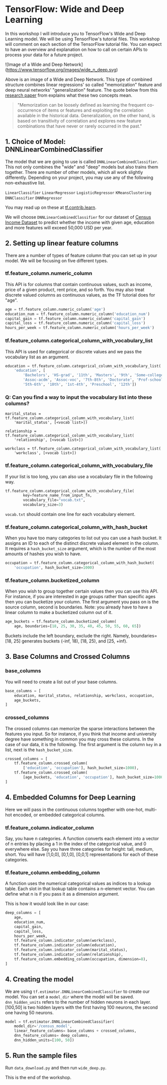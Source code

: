# TensorFlow: Wide and Deep Learning

In this workshop I will introduce you to TensorFlow's Wide and Deep Learning model. We will be using TensorFlow's tutorial files. This workshop will comment on each section of the TensorFlow tutorial file. You can expect to have an overview and explanation on how to call on certain APIs to process your data for a future project.

![Image of a Wide and Deep Network]
(https://www.tensorflow.org/images/wide_n_deep.svg)

Above is an image of a Wide and Deep Network. This type of combined structure combines linear regressions' so called "memorization" feature and deep neural networks' "generalization" feature. The quote below from this [research paper](https://arxiv.org/abs/1606.07792) from explains what these two concepts mean.

>"Memorization can be loosely defined as learning the frequent co-occurrence of items or features and exploiting the correlation available in the historical data. Generalization, on the other hand, is based on transitivity of correlation and explores new feature combinations that have never or rarely occurred in the past."

## 1. Choice of Model: DNNLinearCombinedClassifier

The model that we are going to use is called ```DNNLinearCombinedClassifier```. This not only combines the "wide" and "deep" models but also trains them together. There are number of other models, which all work slightly differently. Depending on your project, you may use any of the following non-exhaustive list.

```LinearClassifier```
```LinearRegressor```
```LogisticRegressor```
```KMeansClustering```
```DNNClassifier```
```DNNRegressor```

You may read up on these at [tf.contrib.learn](https://www.tensorflow.org/api_docs/python/tf/contrib/learn).

We will choose ```DNNLinearCombinedClassifier``` for our dataset of [Census Income Dataset](https://archive.ics.uci.edu/ml/datasets/Census+Income) to predict whether the income with given age, education and more features will exceed 50,000 USD per year. 

## 2. Setting up linear feature columns

There are a number of types of feature column that you can set up in your model. We will be focusing on five different types.

### tf.feature_column.numeric_column

This API is for columns that contain continuous values, such as income, price of a given product, rent price, and so forth. You may also treat discrete valued columns as continuous values, as the TF tutorial does for "age". 

```python
age = tf.feature_column.numeric_column('age')
education_num = tf.feature_column.numeric_column('education_num')
capital_gain = tf.feature_column.numeric_column('capital_gain')
capital_loss = tf.feature_column.numeric_column('capital_loss')
hours_per_week = tf.feature_column.numeric_column('hours_per_week')
```

### tf.feature_column.categorical_column_with_vocabulary_list

This API is used for categorical or discrete values and we pass the vocabulary list as an argument. 

```python
education = tf.feature_column.categorical_column_with_vocabulary_list(
    'education', [
        'Bachelors', 'HS-grad', '11th', 'Masters', '9th', 'Some-college',
        'Assoc-acdm', 'Assoc-voc', '7th-8th', 'Doctorate', 'Prof-school',
        '5th-6th', '10th', '1st-4th', 'Preschool', '12th'])
```

### Q: Can you find a way to input the vocabulary list into these columns?

```
marital_status = tf.feature_column.categorical_column_with_vocabulary_list(
    'marital_status', [<vocab list>])

relationship = tf.feature_column.categorical_column_with_vocabulary_list(
    'relationship', [<vocab list>])

workclass = tf.feature_column.categorical_column_with_vocabulary_list(
    'workclass', [<vocab list>])
```

### tf.feature_column.categorical_column_with_vocabulary_file

If your list is too long, you can also use a vocabulary file in the following way.

```python
tf.feature_column.categorical_column_with_vocabulary_file(
        key=feature_name_from_input_fn,
        vocabulary_file="vocab.txt",
        vocabulary_size=3)
```
```vocab.txt``` should contain one line for each vocabulary element.

### tf.feature_column.categorical_column_with_hash_bucket

When you have too many categories to list out you can use a hash bucket. It assigns an ID to each of the distinct discrete valued element in the column. It requires a ```hash_bucket_size``` argument, which is the number of the most amounts of hashes you wish to have.

```python
occupation = tf.feature_column.categorical_column_with_hash_bucket(
    'occupation', hash_bucket_size=1000)
```

### tf.feature_column.bucketized_column

When you wish to group together certain values then you can use this API. For instance, if you are interested in age groups rather than specific ages then you can bucketize your column. The first argument you pass on is the source column, second is boundaries. Note: you already have to have a linear column to make a bucketized column out of it.

```python
age_buckets = tf.feature_column.bucketized_column(
    age, boundaries=[18, 25, 30, 35, 40, 45, 50, 55, 60, 65])
```

Buckets include the left boundary, exclude the right. Namely, boundaries=[18, 25] generates buckets (-inf, 18), [18, 25), and [25, +inf).

## 3. Base Columns and Crossed Columns

### base_columns

You will need to create a list out of your base columns.

```python
base_columns = [
    education, marital_status, relationship, workclass, occupation,
    age_buckets,
]
```

### crossed_columns

The crossed columns can memorize the sparse interactions between the features you input. So for instance, if you think that income and university degree have something in common you may cross these columns. In the case of our data, it is the following. The first argument is the column ```key``` in a list, next is the ```hash_bucket_size```.

```python
crossed_columns = [
    tf.feature_column.crossed_column(
        ['education', 'occupation'], hash_bucket_size=1000),
    tf.feature_column.crossed_column(
        [age_buckets, 'education', 'occupation'], hash_bucket_size=1000),
]
```

## 4. Embedded Columns for Deep Learning

Here we will pass in the continuous columns together with one-hot, multi-hot encoded, or embedded categorical columns.

### tf.feature_column.indicator_column

Say, you have n categories. A function converts each element into a vector of n entries by placing a 1 in the index of the categorical value, and 0 everywhere else. Say you have three categories for height: tall, medium, short. You will have [1,0,0], [0,1,0], [0,0,1] representations for each of these categories.

### tf.feature_column.embedding_column

A function uses the numerical categorical values as indices to a lookup table. Each slot in that lookup table contains a n-element vector. You can define what n is if you pass it as a dimension argument.

This is how it would look like in our case:

```python
deep_columns = [
    age,
    education_num,
    capital_gain,
    capital_loss,
    hours_per_week,
    tf.feature_column.indicator_column(workclass),
    tf.feature_column.indicator_column(education),
    tf.feature_column.indicator_column(marital_status),
    tf.feature_column.indicator_column(relationship),
    tf.feature_column.embedding_column(occupation, dimension=8),
]
```

## 4. Creating the model

We are using ```tf.estimator.DNNLinearCombinedClassifier``` to create our model. You can set a ```model_dir``` where the model will be saved. ```dnn_hidden_units``` refers to the number of hidden neurons in each layer. [100,50] is two hidden layers with the first having 100 neurons, the second one having 50 neurons.

```python
model = tf.estimator.DNNLinearCombinedClassifier(
    model_dir='/census_model',
    linear_feature_columns= base_columns + crossed_columns,
    dnn_feature_columns= deep_columns,
    dnn_hidden_units=[100, 50])
```

## 5. Run the sample files

Run ```data_download.py``` and then run ```wide_deep.py```.

This is the end of the workshop.

